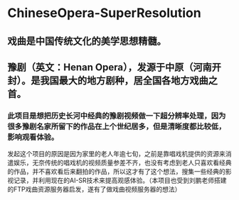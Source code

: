 # ChineseOpera-SuperResolution
## 戏曲是中国传统文化的美学思想精髓。
## 豫剧（英文：Henan Opera），发源于中原（河南开封）。是我国最大的地方剧种，居全国各地方戏曲之首。
### 此项目是想把历史长河中经典的豫剧视频做一下超分辨率处理，因为很多豫剧名家所留下的作品在上个世纪居多，但是清晰度都比较低，影响观看体验。
发起这个项目的原因是因为家里的老人年逾七旬，之前是靠唱戏机提供的资源来消遣娱乐，无奈传统的唱戏机的视频质量参差不齐，也没有考虑到老人只喜欢看经典的作品，并不喜欢看后来翻拍的作品，所以这才有了这个想法，搜集一些经典的影视记录，并利用现在的AI-SR技术来提高观感体验。（本项目也受到刘鹏老师搭建的FTP戏曲资源服务器启发，遂有了做戏曲视频服务器的想法）
